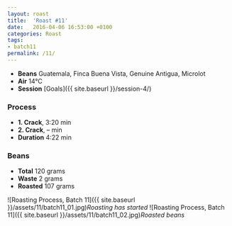 ```yaml
---
layout: roast
title:  'Roast #11'
date:   2016-04-06 16:53:00 +0100
categories: Roast
tags:
- batch11
permalink: /11/
---
```


* **Beans** Guatemala, Finca Buena Vista, Genuine Antigua, Microlot
* **Air** 14°C
* **Session** [Goals]({{ site.baseurl }}/session-4/)

### Process

* **1. Crack**, 3:20 min
* **2. Crack**, – min
* **Duration** 4:22 min

### Beans

* **Total** 120 grams
* **Waste** 2 grams
* **Roasted** 107 grams

![Roasting Process, Batch 11]({{ site.baseurl }}/assets/11/batch11_01.jpg)*Roasting has started*
![Roasting Process, Batch 11]({{ site.baseurl }}/assets/11/batch11_02.jpg)*Roasted beans*
